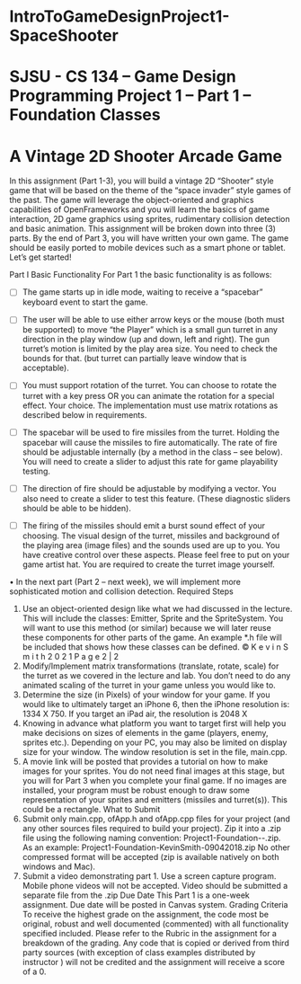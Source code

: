 # IntroToGameDesignProject1-SpaceShooter
# SJSU - CS 134 – Game Design Programming Project 1 – Part 1 – Foundation Classes
# A Vintage 2D Shooter Arcade Game
In this assignment (Part 1-3), you will build a vintage 2D “Shooter” style game that will be based on the theme of the “space invader” style games of the past. The game will leverage the object-oriented and graphics capabilities of OpenFrameworks and you will learn the basics of game interaction, 2D game graphics using sprites, rudimentary collision detection and basic animation. This assignment will be broken down into three (3) parts. By the end of Part 3, you will have written your own game. The game should be easily ported to mobile devices such as a smart phone or tablet. Let’s get started!

Part I Basic Functionality
For Part 1 the basic functionality is as follows:
- [ ] The game starts up in idle mode, waiting to receive a “spacebar”
keyboard event to start the game.
- [ ] The user will be able to use either arrow keys or the mouse (both
must be supported) to move “the Player” which is a small gun
turret in any direction in the play window (up and down, left and
right). The gun turret’s motion is limited by the play area size. You
need to check the bounds for that. (but turret can partially leave
window that is acceptable).
- [ ]  You must support rotation of the turret. You can choose to rotate the turret with a key press OR you can
animate the rotation for a special effect. Your choice. The implementation must use matrix rotations as
described below in requirements.
- [ ]  The spacebar will be used to fire missiles from the turret. Holding the spacebar will cause the missiles to
fire automatically. The rate of fire should be adjustable internally (by a method in the class – see
below). You will need to create a slider to adjust this rate for game playability testing.
- [ ]  The direction of fire should be adjustable by modifying a vector. You also need to create a slider to test
this feature. (These diagnostic sliders should be able to be hidden).
- [ ]  The firing of the missiles should emit a burst sound effect of your choosing.
The visual design of the turret, missiles and background of the playing area (image files) and the sounds
used are up to you. You have creative control over these aspects. Please feel free to put on your game
artist hat. You are required to create the turret image yourself.


• In the next part (Part 2 – next week), we will implement more sophisticated motion and collision
detection.
Required Steps
1. Use an object-oriented design like what we had discussed in the lecture. This will include the classes:
Emitter, Sprite and the SpriteSystem. You will want to use this method (or similar) because we will later
reuse these components for other parts of the game. An example *.h file will be included that shows
how these classes can be defined. 
© K e v i n S m i t h 2 0 2 1 P a g e 2 | 2
2. Modify/Implement matrix transformations (translate, rotate, scale) for the turret as we covered in the
lecture and lab. You don’t need to do any animated scaling of the turret in your game unless you would
like to.
3. Determine the size (in Pixels) of your window for your game. If you would like to ultimately target an
iPhone 6, then the iPhone resolution is: 1334 X 750. If you target an iPad air, the resolution is 2048 X
1536. Knowing in advance what platform you want to target first will help you make decisions on sizes
of elements in the game (players, enemy, sprites etc.). Depending on your PC, you may also be limited
on display size for your window. The window resolution is set in the file, main.cpp.
4. A movie link will be posted that provides a tutorial on how to make images for your sprites. You do not
need final images at this stage, but you will for Part 3 when you complete your final game. If no images
are installed, your program must be robust enough to draw some representation of your sprites and
emitters (missiles and turret(s)). This could be a rectangle.
What to Submit
1. Submit only main.cpp, ofApp.h and ofApp.cpp files for your project (and any other sources files required
to build your project). Zip it into a .zip file using the following naming convention:
 Project1-Foundation-<your name>-<date>.zip.
As an example:
Project1-Foundation-KevinSmith-09042018.zip
No other compressed format will be accepted (zip is available natively on both windows and Mac).
2. Submit a video demonstrating part 1. Use a screen capture program. Mobile phone videos will not be
accepted. Video should be submitted a separate file from the .zip
Due Date
This Part 1 is a one-week assignment. Due date will be posted in Canvas system.
Grading Criteria
To receive the highest grade on the assignment, the code most be original, robust and well documented
(commented) with all functionality specified included. Please refer to the Rubric in the assignment for a
breakdown of the grading.
Any code that is copied or derived from third party sources (with exception of class examples distributed by
instructor ) will not be credited and the assignment will receive a score of a 0.
